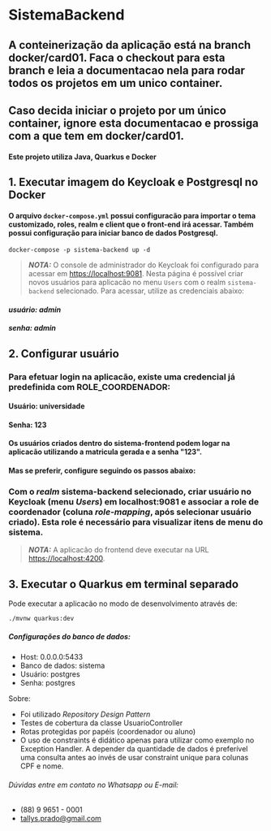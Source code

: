 # SistemaBackend


## A conteinerização da aplicação está na branch docker/card01. Faca o checkout para esta branch e leia a documentacao nela para rodar todos os projetos em um unico container.

## Caso decida iniciar o projeto por um único container, ignore esta documentacao e prossiga com a que tem em docker/card01.

#### Este projeto utiliza Java, Quarkus e Docker
## 1. Executar imagem do Keycloak e Postgresql no Docker
#### O arquivo `docker-compose.yml` possui configuracão para importar o tema customizado, roles, realm e client que o front-end irá acessar. Também possui configuração para iniciar banco de dados Postgresql.
```shell script
docker-compose -p sistema-backend up -d
```
> **_NOTA:_**  O console de administrador do Keycloak foi configurado para acessar em <https://localhost:9081>. Nesta 
> página é possível criar novos usuários para aplicacão no menu `Users` com o realm `sistema-backend` selecionado.
> Para acessar, utilize as credenciais abaixo:
#### **_usuário: admin_**
#### **_senha: admin_**

## 2. Configurar usuário
### Para efetuar login na aplicacão, existe uma credencial já predefinida com ROLE_COORDENADOR:
#### Usuário: __universidade__
#### Senha: __123__
#### Os usuários criados dentro do sistema-frontend podem logar na aplicacão utilizando a matricula gerada e a senha "123".
#### Mas se preferir, configure seguindo os passos abaixo:
### Com o _realm_ sistema-backend selecionado, criar usuário no Keycloak (menu _Users_) em localhost:9081 e associar a role de coordenador (coluna _role-mapping_, após selecionar usuário criado). Esta role é necessário para visualizar itens de menu do sistema.

> **_NOTA:_**  A aplicacão do frontend deve executar na URL <https://localhost:4200>.

## 3. Executar o Quarkus em terminal separado
Pode executar a aplicacão no modo de desenvolvimento através de:

```shell script
./mvnw quarkus:dev
```

##### Configurações do banco de dados:
- Host: 0.0.0.0:5433
- Banco de dados: sistema
- Usuário: postgres
- Senha: postgres

Sobre:
- Foi utilizado _Repository Design Pattern_
- Testes de cobertura da classe UsuarioController
- Rotas protegidas por papéis (coordenador ou aluno)
- O uso de constraints é didático apenas para utilizar como exemplo no Exception Handler.
  A depender da quantidade de dados é preferível uma consulta antes ao invés de usar constraint unique para colunas CPF e nome.


###### Dúvidas entre em contato no Whatsapp ou E-mail:
- (88) 9 9651 - 0001
- tallys.prado@gmail.com
